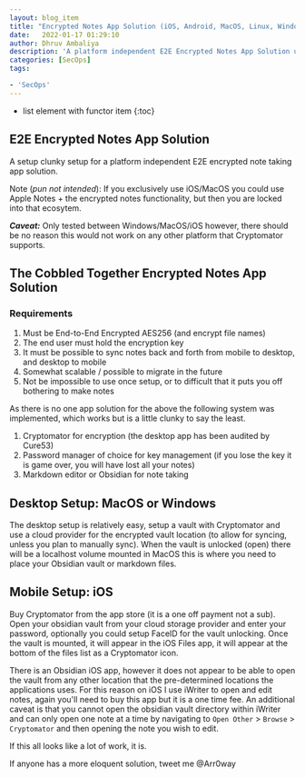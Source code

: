 ```yaml
---
layout: blog_item
title: "Encrypted Notes App Solution (iOS, Android, MacOS, Linux, Windows)"
date:   2022-01-17 01:29:10
author: Dhruv Ambaliya
description: 'A platform independent E2E Encrypted Notes App Solution using open-source tools Markdown + Cryptomator.'
categories: [SecOps]
tags:

- 'SecOps'
---
```


* list element with functor item
{:toc}


## E2E Encrypted Notes App Solution 

A setup clunky setup for a platform independent E2E encrypted note taking app solution. 

Note (*pun not intended*): If you exclusively use iOS/MacOS you could use Apple Notes + the encrypted notes functionality, but then you are locked into that ecosytem. 

***Caveat:*** Only tested between Windows/MacOS/iOS however, there should be no reason this would not work on any other platform that Cryptomator supports.

## The Cobbled Together Encrypted Notes App Solution

### Requirements

1. Must be End-to-End Encrypted AES256 (and encrypt file names)
2. The end user must hold the encryption key
3. It must be possible to sync notes back and forth from mobile to desktop, and desktop to mobile
4. Somewhat scalable / possible to migrate in the future
5. Not be impossible to use once setup, or to difficult that it puts you off bothering to make notes

As there is no one app solution for the above the following system was implemented, which works but is a little clunky to say the least. 

1. Cryptomator for encryption (the desktop app has been audited by Cure53)
2. Password manager of choice for key management (if you lose the key it is game over, you will have lost all your notes)
3. Markdown editor or Obsidian for note taking 

## Desktop Setup: MacOS or Windows 

The desktop setup is relatively easy, setup a vault with Cryptomator and use a cloud provider for the encrypted vault location (to allow for syncing, unless you plan to manually sync). When the vault is unlocked (open) there will be a localhost volume mounted in MacOS this is where you need to place your Obsidian vault or markdown files. 

## Mobile Setup: iOS

Buy Cryptomator from the app store (it is a one off payment not a sub). Open your obsidian vault from your cloud storage provider and enter your password, optionally you could setup FaceID for the vault unlocking. Once the vault is mounted, it will appear in the iOS Files app, it will appear at the bottom of the files list as a Cryptomator icon.

There is an Obsidian iOS app, however it does not appear to be able to open the vault from any other location that the pre-determined locations the applications uses. For this reason on iOS I use iWriter to open and edit notes, again you'll need to buy this app but it is a one time fee. An additional caveat is that you cannot open the obsidian vault directory within iWriter and can only open one note at a time by navigating to ```Open Other``` > ```Browse``` > ```Cryptomator``` and then opening the note you wish to edit.  

If this all looks like a lot of work, it is. 

If anyone has a more eloquent solution, tweet me @Arr0way 

